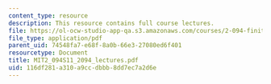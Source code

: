 ```yaml
---
content_type: resource
description: This resource contains full course lectures.
file: https://ol-ocw-studio-app-qa.s3.amazonaws.com/courses/2-094-finite-element-analysis-of-solids-and-fluids-ii-spring-2011/116df281a310a9ccdbbb8dd7ec7a2d6e_MIT2_094S11_2094_lectures.pdf
file_type: application/pdf
parent_uid: 74548fa7-e68f-8a0b-66e3-27080ed6f401
resourcetype: Document
title: MIT2_094S11_2094_lectures.pdf
uid: 116df281-a310-a9cc-dbbb-8dd7ec7a2d6e
---
```

